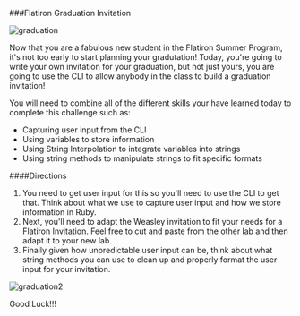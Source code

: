 ###Flatiron Graduation Invitation

![graduation](http://i.giphy.com/qLHzYjlA2FW8g.gif)

Now that you are a fabulous new student in the Flatiron Summer Program, it's not too early to start planning your gradutation!  Today, you're going to write your own invitation for your graduation, but not just yours, you are going to use the CLI to allow anybody in the class to build a graduation invitation!

You will need to combine all of the different skills your have learned today to complete this challenge such as:
+  Capturing user input from the CLI
+  Using variables to store information
+  Using String Interpolation to integrate variables into strings
+  Using string methods to manipulate strings to fit specific formats

####Directions

1.  You need to get user input for this so you'll need to use the CLI to get that.  Think about what we use to capture user input and how we store information in Ruby.
2.  Next, you'll need to adapt the Weasley invitation to fit your needs for a Flatiron Invitation.  Feel free to cut and paste from the other lab and then adapt it to your new lab.
3.  Finally given how unpredictable user input can be, think about what string methods you can use to clean up and properly format the user input for your invitation.

![graduation2](http://i.giphy.com/3oEduUGL2JaSK7oS76.gif)

Good Luck!!!
